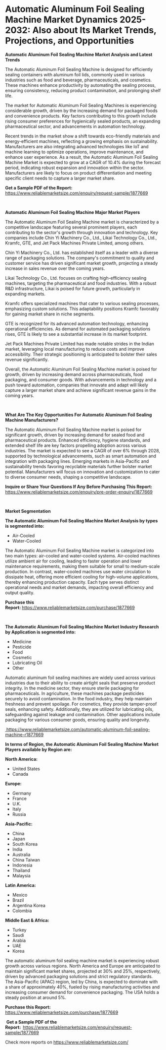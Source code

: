 <p><h1>Automatic Aluminum Foil Sealing Machine Market Dynamics 2025-2032: Also about Its Market Trends, Projections, and Opportunities</h1></p><p><strong>Automatic Aluminum Foil Sealing Machine Market Analysis and Latest Trends</strong></p>
<p><p>The Automatic Aluminum Foil Sealing Machine is designed for efficiently sealing containers with aluminum foil lids, commonly used in various industries such as food and beverage, pharmaceuticals, and cosmetics. These machines enhance productivity by automating the sealing process, ensuring consistency, reducing product contamination, and prolonging shelf life.</p><p>The market for Automatic Aluminum Foil Sealing Machines is experiencing considerable growth, driven by the increasing demand for packaged foods and convenience products. Key factors contributing to this growth include rising consumer preferences for hygienically sealed products, an expanding pharmaceutical sector, and advancements in automation technology. </p><p>Recent trends in the market show a shift towards eco-friendly materials and energy-efficient machines, reflecting a growing emphasis on sustainability. Manufacturers are also integrating advanced technologies like IoT and machine learning to optimize operations, improve maintenance, and enhance user experience. As a result, the Automatic Aluminum Foil Sealing Machine Market is expected to grow at a CAGR of 10.4% during the forecast period, indicating robust expansion and innovation within the sector. Manufacturers are likely to focus on product differentiation and meeting specific client needs to capture a larger market share.</p></p>
<p><strong>Get a Sample PDF of the Report:&nbsp;</strong> <a href="https://www.reliablemarketsize.com/enquiry/request-sample/1877669?utm_campaign=2996&utm_medium=2&utm_source=Github&utm_content=ia&utm_term=11042025&utm_id=automatic-aluminum-foil-sealing-machine">https://www.reliablemarketsize.com/enquiry/request-sample/1877669</a></p>
<p>&nbsp;</p>
<p><strong>Automatic Aluminum Foil Sealing Machine Major Market Players</strong></p>
<p><p>The Automatic Aluminum Foil Sealing Machine market is characterized by a competitive landscape featuring several prominent players, each contributing to the sector's growth through innovation and technology. Key companies include Chin Yi Machinery Co., Ltd., Likai Technology Co., Ltd., Kramfc, GTE, and Jet Pack Machines Private Limited, among others.</p><p>Chin Yi Machinery Co., Ltd. has established itself as a leader with a diverse range of packaging solutions. The company's commitment to quality and customer service has driven significant market growth, projecting a steady increase in sales revenue over the coming years.</p><p>Likai Technology Co., Ltd. focuses on crafting high-efficiency sealing machines, targeting the pharmaceutical and food industries. With a robust R&D infrastructure, Likai is poised for future growth, particularly in expanding markets.</p><p>Kramfc offers specialized machines that cater to various sealing processes, emphasizing custom solutions. This adaptability positions Kramfc favorably for gaining market share in niche segments.</p><p>GTE is recognized for its advanced automation technology, enhancing operational efficiencies. As demand for automated packaging solutions rises, GTE is likely to see a substantial increase in its market footprint.</p><p>Jet Pack Machines Private Limited has made notable strides in the Indian market, leveraging local manufacturing to reduce costs and improve accessibility. Their strategic positioning is anticipated to bolster their sales revenue significantly.</p><p>Overall, the Automatic Aluminum Foil Sealing Machine market is poised for growth, driven by increasing demand across pharmaceuticals, food packaging, and consumer goods. With advancements in technology and a push toward automation, companies that innovate and adapt will likely capture a larger market share and achieve significant revenue gains in the coming years.</p></p>
<p>&nbsp;</p>
<p><strong>What Are The Key Opportunities For Automatic Aluminum Foil Sealing Machine Manufacturers?</strong></p>
<p><p>The Automatic Aluminum Foil Sealing Machine market is poised for significant growth, driven by increasing demand for sealed food and pharmaceutical products. Enhanced efficiency, hygiene standards, and extended shelf life are key factors propelling adoption across various industries. The market is expected to see a CAGR of over 6% through 2028, supported by technological advancements, such as smart automation and integration with packaging lines. Emerging markets in Asia-Pacific and sustainability trends favoring recyclable materials further bolster market potential. Manufacturers will focus on innovation and customization to cater to diverse consumer needs, shaping a competitive landscape.</p></p>
<p><strong>Inquire or Share Your Questions If Any Before Purchasing This Report:</strong> <a href="https://www.reliablemarketsize.com/enquiry/pre-order-enquiry/1877669?utm_campaign=2996&utm_medium=2&utm_source=Github&utm_content=ia&utm_term=11042025&utm_id=automatic-aluminum-foil-sealing-machine">https://www.reliablemarketsize.com/enquiry/pre-order-enquiry/1877669</a></p>
<p>&nbsp;</p>
<p><strong>Market Segmentation</strong></p>
<p><strong>The Automatic Aluminum Foil Sealing Machine Market Analysis by types is segmented into:</strong></p>
<p><ul><li>Air-Cooled</li><li>Water-Cooled</li></ul></p>
<p><p>The Automatic Aluminum Foil Sealing Machine market is categorized into two main types: air-cooled and water-cooled systems. Air-cooled machines utilize ambient air for cooling, leading to faster operation and lower maintenance requirements, making them suitable for small to medium-scale production. In contrast, water-cooled machines use water circulation to dissipate heat, offering more efficient cooling for high-volume applications, thereby enhancing production capacity. Each type serves distinct operational needs and market demands, impacting overall efficiency and output quality.</p></p>
<p><strong>Purchase this Report:&nbsp;</strong><a href="https://www.reliablemarketsize.com/purchase/1877669?utm_campaign=2996&utm_medium=2&utm_source=Github&utm_content=ia&utm_term=11042025&utm_id=automatic-aluminum-foil-sealing-machine">https://www.reliablemarketsize.com/purchase/1877669</a></p>
<p>&nbsp;</p>
<p><strong>The Automatic Aluminum Foil Sealing Machine Market Industry Research by Application is segmented into:</strong></p>
<p><ul><li>Medicine</li><li>Pesticide</li><li>Food</li><li>Cosmetic</li><li>Lubricating Oil</li><li>Other</li></ul></p>
<p><p>Automatic aluminum foil sealing machines are widely used across various industries due to their ability to create airtight seals that preserve product integrity. In the medicine sector, they ensure sterile packaging for pharmaceuticals. In agriculture, these machines package pesticides securely to avoid contamination. In the food industry, they help maintain freshness and prevent spoilage. For cosmetics, they provide tamper-proof seals, enhancing safety. Additionally, they are utilized for lubricating oils, safeguarding against leakage and contamination. Other applications include packaging for various consumer goods, ensuring quality and longevity.</p></p>
<p><a href="https://www.reliablemarketsize.com/automatic-aluminum-foil-sealing-machine-r1877669?utm_campaign=2996&utm_medium=2&utm_source=Github&utm_content=ia&utm_term=11042025&utm_id=automatic-aluminum-foil-sealing-machine">&nbsp;https://www.reliablemarketsize.com/automatic-aluminum-foil-sealing-machine-r1877669</a></p>
<p><strong>In terms of Region, the Automatic Aluminum Foil Sealing Machine Market Players available by Region are:</strong></p>
<p>
    <p> <strong> North America: </strong>
        <ul>
            <li>United States</li>
            <li>Canada</li>
        </ul>
        </p> 
    <p> <strong> Europe: </strong>
        <ul>
            <li>Germany</li>
            <li>France</li>
            <li>U.K.</li>
            <li>Italy</li>
            <li>Russia</li>
        </ul>
        </p> 
    <p> <strong> Asia-Pacific: </strong>
        <ul>
            <li>China</li>
            <li>Japan</li>
            <li>South Korea</li>
            <li>India</li>
            <li>Australia</li>
            <li>China Taiwan</li>
            <li>Indonesia</li>
            <li>Thailand</li>
            <li>Malaysia</li>
        </ul>
        </p> 
    <p> <strong> Latin America: </strong>
        <ul>
            <li>Mexico</li>
            <li>Brazil</li>
            <li>Argentina Korea</li>
            <li>Colombia</li>
        </ul>
        </p> 
    <p> <strong> Middle East & Africa: </strong>
        <ul>
            <li>Turkey</li>
            <li>Saudi</li>
            <li>Arabia</li>
            <li>UAE</li>
            <li>Korea</li>
        </ul>
    </p>
    </p>
<p><p>The automatic aluminum foil sealing machine market is experiencing robust growth across various regions. North America and Europe are anticipated to maintain significant market shares, projected at 30% and 25%, respectively, driven by advanced packaging solutions and strict regulatory standards. The Asia-Pacific (APAC) region, led by China, is expected to dominate with a share of approximately 40%, fueled by rising manufacturing activities and increasing consumer demand for convenience packaging. The USA holds a steady position at around 5%.</p></p>
<p><strong>Purchase this Report: </strong><a href="https://www.reliablemarketsize.com/purchase/1877669?utm_campaign=2996&utm_medium=2&utm_source=Github&utm_content=ia&utm_term=11042025&utm_id=automatic-aluminum-foil-sealing-machine">https://www.reliablemarketsize.com/purchase/1877669</a></p>
<p>&nbsp;<strong>Get a Sample PDF of the Report:&nbsp;&nbsp;</strong><a href="https://www.reliablemarketsize.com/enquiry/request-sample/1877669?utm_campaign=2996&utm_medium=2&utm_source=Github&utm_content=ia&utm_term=11042025&utm_id=automatic-aluminum-foil-sealing-machine">https://www.reliablemarketsize.com/enquiry/request-sample/1877669</a></p>
<p><strong></strong></p>
<p>Check more reports on <a href="https://www.reliablemarketsize.com/?utm_campaign=2996&utm_medium=2&utm_source=Github&utm_content=ia&utm_term=11042025&utm_id=automatic-aluminum-foil-sealing-machine">https://www.reliablemarketsize.com/</a></p>